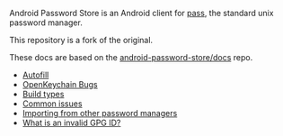Android Password Store is an Android client for [pass](https://passwordstore.org/), the standard unix password manager.

This repository is a fork of the original.

These docs are based on the [android-password-store/docs](https://github.com/android-password-store/docs) repo.

- [Autofill](/docs/autofill.md)
- [OpenKeychain Bugs](/docs/background-killing-bugs.md)
- [Build types](/docs/build-types.md)
- [Common issues](/docs/common-issues.md)
- [Importing from other password managers](/docs/importing.md)
- [What is an invalid GPG ID?](/docs/invalid-gpg-key-id.md)
